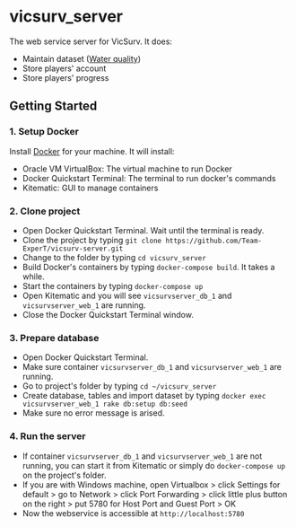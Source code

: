# vicsurv_server
The web service server for VicSurv. It does:
- Maintain dataset ([Water quality](http://www.melbournewater.com.au/waterdata/riverhealthdata/waterwayquality/Pages/Waterway-water-quality-data.aspx))
- Store players' account
- Store players' progress

## Getting Started

### 1. Setup Docker
Install [Docker](https://docs.docker.com/windows/) for your machine. It will install:

- Oracle VM VirtualBox: The virtual machine to run Docker
- Docker Quickstart Terminal: The terminal to run docker's commands
- Kitematic: GUI to manage containers

### 2. Clone project

- Open Docker Quickstart Terminal. Wait until the terminal is ready.
- Clone the project by typing `git clone https://github.com/Team-ExperT/vicsurv-server.git`
- Change to the folder by typing `cd vicsurv_server`
- Build Docker's containers by typing `docker-compose build`. It takes a while.
- Start the containers by typing `docker-compose up`
- Open Kitematic and you will see `vicsurvserver_db_1` and `vicsurvserver_web_1` are running.
- Close the Docker Quickstart Terminal window.

### 3. Prepare database

- Open Docker Quickstart Terminal.
- Make sure container `vicsurvserver_db_1` and `vicsurvserver_web_1` are running.
- Go to project's folder by typing `cd ~/vicsurv_server`
- Create database, tables and import dataset by typing `docker exec vicsurvserver_web_1 rake db:setup db:seed`
- Make sure no error message is arised.

### 4. Run the server

- If container `vicsurvserver_db_1` and `vicsurvserver_web_1` are not running, you can start it from Kitematic or simply do `docker-compose up` on the project's folder.
- If you are with Windows machine, open Virtualbox > click Settings for default > go to Network > click Port Forwarding > click little plus button on the right > put 5780 for Host Port and Guest Port > OK
- Now the webservice is accessible at `http://localhost:5780`
